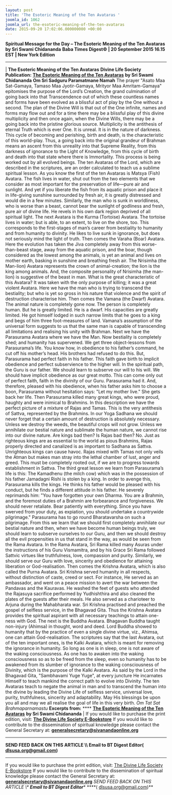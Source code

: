 ```yaml
---
layout: post
title: 'The Esoteric Meaning of the Ten Avataras '
joomla_id: 1062
joomla_url: the-esoteric-meaning-of-the-ten-avataras
date: 2015-09-20 17:02:06.000000000 +00:00
---
```

**Spiritual Message for the Day – The Esoteric Meaning of the Ten Avataras by Sri Swami Chidananda**
 **Baba Times Digest© | 20 September 2015 16.15 EST | New York Edition**
* * *
| 
**The Esoteric Meaning of the Ten Avataras**
**Divine Life Society Publication:** [**The Esoteric Meaning of the Ten Avataras**](http://www.dlshq.org/religions/esoteric_avatara.htm) **by Sri Swami Chidananda**
**Om Sri Sadguru Paramatmane Namah**
The prayer "Asato Maa Sat-Gamaya, Tamaso Maa Jyotir-Gamaya, Mrityor Maa Amritam-Gamaya" epitomises the purpose of the Lord’s Creation, the grand culmination of going back into that Transcendence out of which these countless names and forms have been evolved as a blissful act of play by the One without a second. The plan of the Divine Will is that out of the One infinite, names and forms may flow out and for a time there may be a blissful play of this divine multiplicity and then once again, when the Divine Wills, there may be a going back into the pristine glorious source.
Multiplicity is the antithesis of eternal Truth which is ever One. It is unreal. It is in the nature of darkness. This cycle of becoming and perishing, birth and death, is the characteristic of this world-play. Thus, a going back into the original grandeur of Brahman means an ascent from this unreality into that Supreme Reality, from this darkness of ignorance to the Light of Knowledge, from this cycle of birth and death into that state where there is Immortality. This process is being worked out by all evolved beings.
The ten Avataras of the Lord, which are described in the scriptures, are an order calculated to teach us a sublime spiritual lesson.
As you know the first of the ten Avataras is Matsya (Fish) Avatara. The fish lives in water, shut out from the two elements that we consider as most important for the preservation of life—pure air and sunlight. And yet if you liberate the fish from its aquatic prison and place it in life-giving sunshine surrounded by fresh air, it is greatly distressed and would die in a few minutes. Similarly, the man who is sunk in worldliness, who is worse than a beast, cannot bear the sunlight of godliness and fresh, pure air of divine life. He revels in his own dark region deprived of all spiritual light.
The next Avatara is the Kurma (Tortoise) Avatara. The tortoise lives in water; but is able, to an extent, to live on the shore, too. This corresponds to the first-stages of man’s career from bestiality to humanity and from humanity to divinity. He likes to live sunk in ignorance, but does not seriously mind the light of truth.
Then comes the Varaha (Boar) Avatara. Here the evolution has taken the Jiva completely away from this worse-than-beast stage, away from the aquatic prison, and the boar, though considered as the lowest among the animals, is yet an animal and lives on mother earth, basking in sunshine and breathing fresh air.
The Nrisimha (the Man-lion) Avatara represents the crown of animal-creation; the lion is the king among animals. And, the composite personality of Nrisimha (the man-lion) is suggestive of the beast in man. What is the great characteristic of this Avatara? It was taken with the only purpose of killing; it was a great violent Avatara. Here we have the man who is trying to transcend the bestiality; but who is yet so gross in his nature that violence and the spirit of destruction characterise him.
Then comes the Vamana (the Dwarf) Avatara. The animal nature is completely gone now. The person is completely human. But he is greatly limited. He is a dwarf. His capacities are greatly limited. He got himself lodged in such narrow limits that he goes to a king and begs of him three foot-measures of land. Vamana’s assumption of the universal form suggests to us that the same man is capable of transcending all limitations and realising his unity with Brahman.
Next we have the Parasurama Avatara where we have the Man. Now bestiality is completely shed; and humanity has supervened. We get three object-lessons from Parasurama’s life.
You know how, in obedience to his father’s command, he cut off his mother’s head. His brothers had refused to do this. But, Parasurama had perfect faith in his father. This faith gave birth to implicit obedience and perfect subservience to the higher will. In the spiritual path, the Guru is our father. We should learn to subserve our will to his will. We should have implicit obedience as our great motto. This can come only out of perfect faith, faith in the divinity of our Guru. Parasurama had it. And, therefore, pleased with his obedience, when his father asks him to choose a boon, Parasurama without hesitation says: "Let my mother live." She gets back her life.
Then Parasurama killed many great kings, who were proud, haughty and were inimical to Brahmins. In this description we have the perfect picture of a mixture of Rajas and Tamas. This is the very antithesis of Sattva, represented by the Brahmins. In our Yoga Sadhana we should never forget that a certain amount of destruction is absolutely necessary. Unless we destroy the weeds, the beautiful crops will not grow. Unless we annihilate our bestial nature and sublimate the human nature, we cannot rise into our divine nature. Are kings bad then? Is Rajas bad then? No. Just as righteous kings are as essential to the world as pious Brahmins, Rajas properly directed and canalized is as important to Sadhana as Sattva. Unrighteous kings can cause havoc. Rajas mixed with Tamas not only veils the Atman but makes man stray into the lethal chamber of lust, anger and greed. This must be completely rooted out, if we are to progress towards establishment in Sattva.
The third great lesson we learn from Parasurama’s life is this: The Kamadhenu (the milch cow) which was in the possession of his father Jamadagni Rishi is stolen by a king. In order to avenge this, Parasurama kills the kings. He thinks his father would be pleased with his conduct, but he finds a different attitude in his father. He severely reprimands him: "You have forgotten your own Dharma. You are a Brahmin, and the foremost duties of a Brahmin are forbearance and forgiveness. We should never retaliate. Bear patiently with everything. Since you have swerved from your duty, as expiation, you should undertake a countrywide pilgrimage." Parasurama has to go round Bharatavarsha on such a pilgrimage. From this we learn that we should first completely annihilate our bestial nature and then, when we have become human beings truly, we should learn to subserve ourselves to our Guru, and then we should destroy all the evil propensities in us that stand in the way, as would be seen from the Rama Avatara.
In the Rama Avatara, Sri Rama killed many Asuras under the instructions of his Guru Vismamitra, and by his Grace Sri Rama followed Sattvic virtues like truthfulness, love, compassion and purity. Similarly, we should serve our Guru with love, sincerity and obedience for attaining liberation or God-realisation.
Then comes the Krishna Avatara, which is also called the Purna Avatara. Sri Krishna served humanity in all respects, without distinction of caste, creed or sect. For instance, He served as an ambassador, and went on a peace mission to avert the war between the Pandavas and the Kauravas. He washed the feet of guests who attended the Rajasuya sacrifice performed by Yudhishthira and also cleaned the plates of the guests after their meals. He also served as a charioteer to Arjuna during the Mahabharata war. Sri Krishna practised and preached the gospel of selfless service, in the Bhagavad Gita. Thus the Krishna Avatara provides the spiritual aspirant with all necessary teachings to attain one-ness with God.
The next is the Buddha Avatara. Bhagavan Buddha taught non-injury (Ahimsa) in thought, word and deed. Lord Buddha showed to humanity that by the practice of even a single divine virtue, viz., Ahimsa, one can attain God-realisation.
The scriptures say that the last Avatara, out of the ten important ones, is the Kalki Avatara, which is meant for removing the ignorance in humanity. So long as one is in sleep, one is not aware of the waking consciousness. As one has to awaken into the waking consciousness so as to be freed from the sleep, even so humanity has to be awakened from its slumber of ignorance to the waking consciousness of Divinity, which is the purpose of the Kalki Avatara.
As said by the Lord in the Bhagavad Gita, "Sambhavami Yuge Yuge", at every juncture He incarnates Himself to teach mankind the correct path to evolve into Divinity. The ten Avataras teach to negate the animal in man and to transcend the human into the divine by leading the Divine Life of selfless service, universal love, purity, truthfulness, sincerity and adaptability. May His blessings be upon you all and may we all realise the goal of life in this very birth.
_Om Tat Sat Brahmaparnamastu_
**Excerpts from:**  **** [**The Esoteric Meaning of the Ten Avataras**](http://www.dlshq.org/religions/esoteric_avatara.htm) **by Sri Swami Chidananda**
 |
If you would like to purchase the print edition, visit: **[The Divine Life Society E-Bookstore](http://www.dlshq.org/download/download.htm)**
If you would like to contribute to the dissemination of spiritual knowledge please contact the General Secretary at: [](mailto:%20%3Cscript%20type=%27text/javascript%27%3E%20%3C%21--%20var%20prefix%20=%20%27ma%27%20+%20%27il%27%20+%20%27to%27;%20var%20path%20=%20%27hr%27%20+%20%27ef%27%20+%20%27=%27;%20var%20addy57016%20=%20%27generalsecretary%27%20+%20%27@%27;%20addy57016%20=%20addy57016%20+%20%27sivanandaonline%27%20+%20%27.%27%20+%20%27org%27;%20document.write%28%27%3Ca%20%27%20+%20path%20+%20%27%5C%27%27%20+%20prefix%20+%20%27:%27%20+%20addy57016%20+%20%27%5C%27%3E%27%29;%20document.write%28addy57016%29;%20document.write%28%27%3C%5C/a%3E%27%29;%20//--%3E%5Cn%20%3C/script%3E%3Cscript%20type=%27text/javascript%27%3E%20%3C%21--%20document.write%28%27%3Cspan%20style=%5C%27display:%20none;%5C%27%3E%27%29;%20//--%3E%20%3C/script%3EThis%20email%20address%20is%20being%20protected%20from%20spambots.%20You%20need%20JavaScript%20enabled%20to%20view%20it.%20%3Cscript%20type=%27text/javascript%27%3E%20%3C%21--%20document.write%28%27%3C/%27%29;%20document.write%28%27span%3E%27%29;%20//--%3E%20%3C/script%3E?subject=Contribution%20to%20Dissemination%20of%20Spiritual%20Knowledge) **generalsecretary@sivanandaonline.org**
****
**SEND FEED BACK ON THIS ARTICLE \\\ Email to BT Digest Editor[](mailto:%20%3Cscript%20type=%27text/javascript%27%3E%20%3C%21--%20var%20prefix%20=%20%27ma%27%20+%20%27il%27%20+%20%27to%27;%20var%20path%20=%20%27hr%27%20+%20%27ef%27%20+%20%27=%27;%20var%20addy72654%20=%20%27dlsusa.org%27%20+%20%27@%27;%20addy72654%20=%20addy72654%20+%20%27gmail%27%20+%20%27.%27%20+%20%27com%27;%20document.write%28%27%3Ca%20%27%20+%20path%20+%20%27%5C%27%27%20+%20prefix%20+%20%27:%27%20+%20addy72654%20+%20%27%5C%27%3E%27%29;%20document.write%28addy72654%29;%20document.write%28%27%3C%5C/a%3E%27%29;%20//--%3E%5Cn%20%3C/script%3E%3Cscript%20type=%27text/javascript%27%3E%20%3C%21--%20document.write%28%27%3Cspan%20style=%5C%27display:%20none;%5C%27%3E%27%29;%20//--%3E%20%3C/script%3EThis%20email%20address%20is%20being%20protected%20from%20spambots.%20You%20need%20JavaScript%20enabled%20to%20view%20it.%20%3Cscript%20type=%27text/javascript%27%3E%20%3C%21--%20document.write%28%27%3C/%27%29;%20document.write%28%27span%3E%27%29;%20//--%3E%20%3C/script%3E?subject=DLS%20Posts)( [dlsusa.org@gmail.com](mailto:dlsusa.org@gmail.com))**
* * *
  
If you would like to purchase the print edition, visit: [The Divine Life Society E-Bookstore](http://www.dlshq.org/download/download.htm)
If you would like to contribute to the dissemination of spiritual knowledge please contact the General Secretary at: **[generalsecretary@sivanandaonline.org](mailto:generalsecretary@sivanandaonline.org)**
**SEND FEED BACK ON THIS ARTICLE \\\**  **Email to BT Digest Editor**** [](mailto:%20%3Cscript%20type=%27text/javascript%27%3E%20%3C%21--%20var%20prefix%20=%20%27ma%27%20+%20%27il%27%20+%20%27to%27;%20var%20path%20=%20%27hr%27%20+%20%27ef%27%20+%20%27=%27;%20var%20addy72654%20=%20%27dlsusa.org%27%20+%20%27@%27;%20addy72654%20=%20addy72654%20+%20%27gmail%27%20+%20%27.%27%20+%20%27com%27;%20document.write%28%27%3Ca%20%27%20+%20path%20+%20%27%5C%27%27%20+%20prefix%20+%20%27:%27%20+%20addy72654%20+%20%27%5C%27%3E%27%29;%20document.write%28addy72654%29;%20document.write%28%27%3C%5C/a%3E%27%29;%20//--%3E%5Cn%20%3C/script%3E%3Cscript%20type=%27text/javascript%27%3E%20%3C%21--%20document.write%28%27%3Cspan%20style=%5C%27display:%20none;%5C%27%3E%27%29;%20//--%3E%20%3C/script%3EThis%20email%20address%20is%20being%20protected%20from%20spambots.%20You%20need%20JavaScript%20enabled%20to%20view%20it.%20%3Cscript%20type=%27text/javascript%27%3E%20%3C%21--%20document.write%28%27%3C/%27%29;%20document.write%28%27span%3E%27%29;%20//--%3E%20%3C/script%3E?subject=DLS%20Posts)****( [dlsusa.org@gmail.com](mailto:dlsusa.org@gmail.com))**  
